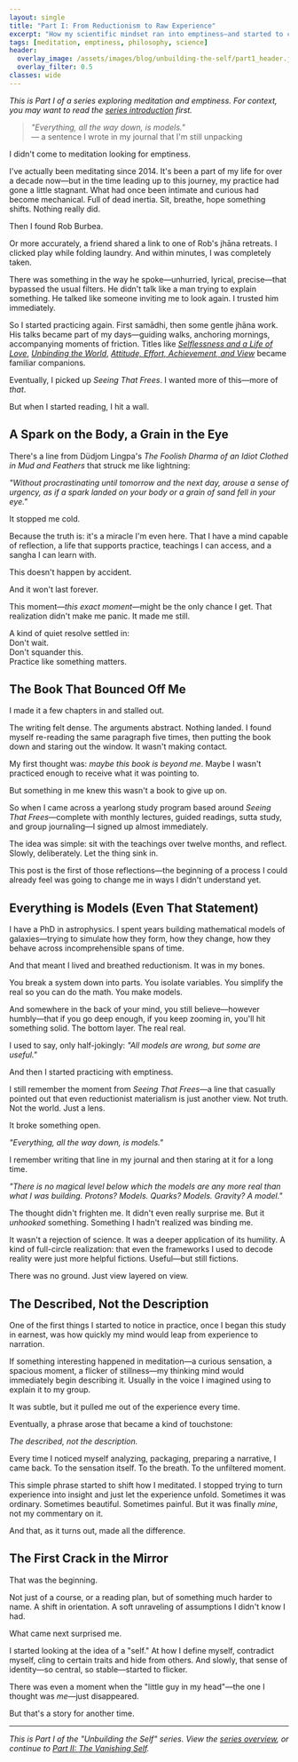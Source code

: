 ```yaml
---
layout: single
title: "Part I: From Reductionism to Raw Experience"
excerpt: "How my scientific mindset ran into emptiness—and started to crack"
tags: [meditation, emptiness, philosophy, science]
header:
  overlay_image: /assets/images/blog/unbuilding-the-self/part1_header.jpg
  overlay_filter: 0.5
classes: wide
---
```


*This is Part I of a series exploring meditation and emptiness. For context, you may want to read the [series introduction](/pages/unbuilding-the-self/) first.*

> *"Everything, all the way down, is models."*  
> — a sentence I wrote in my journal that I'm still unpacking

I didn't come to meditation looking for emptiness.

I've actually been meditating since 2014. It's been a part of my life for over a decade now—but in the time leading up to this journey, my practice had gone a little stagnant. What had once been intimate and curious had become mechanical. Full of dead inertia. Sit, breathe, hope something shifts. Nothing really did.

Then I found Rob Burbea.

Or more accurately, a friend shared a link to one of Rob's jhāna retreats. I clicked play while folding laundry. And within minutes, I was completely taken.

There was something in the way he spoke—unhurried, lyrical, precise—that bypassed the usual filters. He didn't talk like a man trying to explain something. He talked like someone inviting me to look again. I trusted him immediately.

So I started practicing again. First samādhi, then some gentle jhāna work. His talks became part of my days—guiding walks, anchoring mornings, accompanying moments of friction. Titles like [*Selflessness and a Life of Love*](https://dharmaseed.org/talks/9989/), [*Unbinding the World*](https://dharmaseed.org/talks/17960/), [*Attitude, Effort, Achievement, and View*](https://dharmaseed.org/talks/60861/) became familiar companions.

Eventually, I picked up *Seeing That Frees*. I wanted more of this—more of *that*.

But when I started reading, I hit a wall.

## A Spark on the Body, a Grain in the Eye

There's a line from Düdjom Lingpa's *The Foolish Dharma of an Idiot Clothed in Mud and Feathers* that struck me like lightning:

*"Without procrastinating until tomorrow and the next day, arouse a sense of urgency, as if a spark landed on your body or a grain of sand fell in your eye."*

It stopped me cold.

Because the truth is: it's a miracle I'm even here. That I have a mind capable of reflection, a life that supports practice, teachings I can access, and a sangha I can learn with.

This doesn't happen by accident.

And it won't last forever.

This moment—*this exact moment*—might be the only chance I get. That realization didn't make me panic. It made me still.

A kind of quiet resolve settled in:  
Don't wait.  
Don't squander this.  
Practice like something matters.

## The Book That Bounced Off Me

I made it a few chapters in and stalled out.

The writing felt dense. The arguments abstract. Nothing landed. I found myself re-reading the same paragraph five times, then putting the book down and staring out the window. It wasn't making contact.

My first thought was: *maybe this book is beyond me*. Maybe I wasn't practiced enough to receive what it was pointing to.

But something in me knew this wasn't a book to give up on.

So when I came across a yearlong study program based around *Seeing That Frees*—complete with monthly lectures, guided readings, sutta study, and group journaling—I signed up almost immediately.

The idea was simple: sit with the teachings over twelve months, and reflect. Slowly, deliberately. Let the thing sink in.

This post is the first of those reflections—the beginning of a process I could already feel was going to change me in ways I didn't understand yet.

## Everything is Models (Even That Statement)

I have a PhD in astrophysics. I spent years building mathematical models of galaxies—trying to simulate how they form, how they change, how they behave across incomprehensible spans of time.

And that meant I lived and breathed reductionism. It was in my bones.

You break a system down into parts. You isolate variables. You simplify the real so you can do the math. You make models.

And somewhere in the back of your mind, you still believe—however humbly—that if you go deep enough, if you keep zooming in, you'll hit something solid. The bottom layer. The real real.

I used to say, only half-jokingly: *"All models are wrong, but some are useful."*

And then I started practicing with emptiness.

I still remember the moment from *Seeing That Frees*—a line that casually pointed out that even reductionist materialism is just another view. Not truth. Not the world. Just a lens.

It broke something open.

*"Everything, all the way down, is models."*

I remember writing that line in my journal and then staring at it for a long time.

*"There is no magical level below which the models are any more real than what I was building. Protons? Models. Quarks? Models. Gravity? A model."*

The thought didn't frighten me. It didn't even really surprise me. But it *unhooked* something. Something I hadn't realized was binding me.

It wasn't a rejection of science. It was a deeper application of its humility. A kind of full-circle realization: that even the frameworks I used to decode reality were just more helpful fictions. Useful—but still fictions.

There was no ground. Just view layered on view.

## The Described, Not the Description

One of the first things I started to notice in practice, once I began this study in earnest, was how quickly my mind would leap from experience to narration.

If something interesting happened in meditation—a curious sensation, a spacious moment, a flicker of stillness—my thinking mind would immediately begin describing it. Usually in the voice I imagined using to explain it to my group.

It was subtle, but it pulled me out of the experience every time.

Eventually, a phrase arose that became a kind of touchstone:

*The described, not the description.*

Every time I noticed myself analyzing, packaging, preparing a narrative, I came back. To the sensation itself. To the breath. To the unfiltered moment.

This simple phrase started to shift how I meditated. I stopped trying to turn experience into insight and just let the experience unfold. Sometimes it was ordinary. Sometimes beautiful. Sometimes painful. But it was finally *mine*, not my commentary on it.

And that, as it turns out, made all the difference.

## The First Crack in the Mirror

That was the beginning.

Not just of a course, or a reading plan, but of something much harder to name. A shift in orientation. A soft unraveling of assumptions I didn't know I had.

What came next surprised me.

I started looking at the idea of a "self." At how I define myself, contradict myself, cling to certain traits and hide from others. And slowly, that sense of identity—so central, so stable—started to flicker.

There was even a moment when the "little guy in my head"—the one I thought was *me*—just disappeared.

But that's a story for another time.

---

*This is Part I of the "Unbuilding the Self" series. View the [series overview](/pages/unbuilding-the-self/), or continue to [Part II: The Vanishing Self](/blog/the-vanishing-self/).*